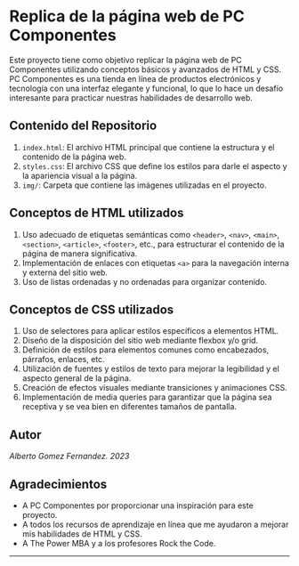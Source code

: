 # Replica de la página web de PC Componentes

Este proyecto tiene como objetivo replicar la página web de PC Componentes utilizando conceptos básicos y avanzados de HTML y CSS. PC Componentes es una tienda en línea de productos electrónicos y tecnología con una interfaz elegante y funcional, lo que lo hace un desafío interesante para practicar nuestras habilidades de desarrollo web.

## Contenido del Repositorio

1. `index.html`: El archivo HTML principal que contiene la estructura y el contenido de la página web.
2. `styles.css`: El archivo CSS que define los estilos para darle el aspecto y la apariencia visual a la página.
3. `img/`: Carpeta que contiene las imágenes utilizadas en el proyecto.

## Conceptos de HTML utilizados

1. Uso adecuado de etiquetas semánticas como `<header>`, `<nav>`, `<main>`, `<section>`, `<article>`, `<footer>`, etc., para estructurar el contenido de la página de manera significativa.
2. Implementación de enlaces con etiquetas `<a>` para la navegación interna y externa del sitio web.
3. Uso de listas ordenadas y no ordenadas para organizar contenido.

## Conceptos de CSS utilizados

1. Uso de selectores para aplicar estilos específicos a elementos HTML.
2. Diseño de la disposición del sitio web mediante flexbox y/o grid.
3. Definición de estilos para elementos comunes como encabezados, párrafos, enlaces, etc.
4. Utilización de fuentes y estilos de texto para mejorar la legibilidad y el aspecto general de la página.
5. Creación de efectos visuales mediante transiciones y animaciones CSS.
6. Implementación de media queries para garantizar que la página sea receptiva y se vea bien en diferentes tamaños de pantalla.


## Autor

_Alberto Gomez Fernandez. 2023_



## Agradecimientos

- A PC Componentes por proporcionar una inspiración para este proyecto.
- A todos los recursos de aprendizaje en línea que me ayudaron a mejorar mis habilidades de HTML y CSS.
- A The Power MBA y a los profesores Rock the Code.
---

